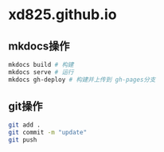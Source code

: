 # xd825.github.io

## mkdocs操作

```bash
mkdocs build # 构建
mkdocs serve # 运行
mkdocs gh-deploy # 构建并上传到 gh-pages分支
```



## git操作

```bash
git add .
git commit -m "update"
git push
```

